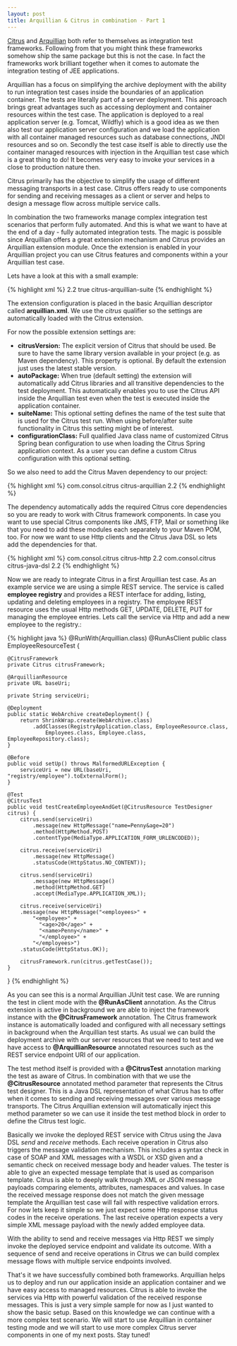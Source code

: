 ```yaml
---
layout: post
title: Arquillian & Citrus in combination - Part 1
---
```


<a href="http://www.citrusframework.org" title="Citrus framework" target="_blank">Citrus</a> and <a href="http://arquillian.org/" title="Arquillian" target="_blank">Arquillian</a>
both refer to themselves as integration test frameworks. Following from that you might think these frameworks somehow ship the same package but this is not the case. In fact the frameworks work
brilliant together when it comes to automate the integration testing of JEE applications.

Arquillian has a focus on simplifying the archive deployment with the ability to run integration test cases inside the boundaries of an application container.
The tests are literally part of a server deployment. This approach brings great advantages such as accessing deployment and container resources within the test case.
The application is deployed to a real application server (e.g. Tomcat, Wildfly) which is a good idea as we then also test our application server configuration and we load
the application with all container managed resources such as database connections, JNDI resources and so on. Secondly the test case itself is able to directly use the
container managed resources with injection in the Arquillian test case which is a great thing to do! It becomes very easy to invoke your services in a close to production
nature then.

Citrus primarily has the objective to simplify the usage of different messaging transports in a test case. Citrus offers ready to use components for sending and receiving
messages as a client or server and helps to design a message flow across multiple service calls.

In combination the two frameworks manage complex integration test scenarios that perform fully automated. And this is what we want to have at the end of a day - fully automated integration tests.
The magic is possible since Arquillian offers a great extension mechanism and Citrus provides an Arquillian extension module. Once the extension is enabled in your Arquillian project
you can use Citrus features and components within a your Arquillian test case.

Lets have a look at this with a small example:

{% highlight xml %}
<extension qualifier="citrus">
  <property name="citrusVersion">2.2</property>
  <property name="autoPackage">true</property>
  <property name="suiteName">citrus-arquillian-suite</property>
</extension>
{% endhighlight %}

The extension configuration is placed in the basic Arquillian descriptor called __arquillian.xml__. We use the _citrus_ qualifier so the settings are automatically loaded with the Citrus extension.

For now the possible extension settings are:

* __citrusVersion:__ The explicit version of Citrus that should be used. Be sure to have the same library version available in your project (e.g. as Maven dependency). This property is optional. By default the extension just uses the latest stable version.
* __autoPackage:__ When true (default setting) the extension will automatically add Citrus libraries and all transitive dependencies to the test deployment. This automatically enables you to use the Citrus API inside the Arquillian test even when the test is executed inside the application container.
* __suiteName:__ This optional setting defines the name of the test suite that is used for the Citrus test run. When using before/after suite functionality in Citrus this setting might be of interest.
* __configurationClass:__ Full qualified Java class name of customized Citrus Spring bean configuration to use when loading the Citrus Spring application context. As a user you can define a custom Citrus configuration with this optional setting.

So we also need to add the Citrus Maven dependency to our project:

{% highlight xml %}
<dependency>
  <groupId>com.consol.citrus</groupId>
  <artifactId>citrus-arquillian</artifactId>
  <version>2.2</version>
</dependency>
{% endhighlight %}

The dependency automatically adds the required Citrus core dependencies so you are ready to work with Citrus framework components. In case you want to use special Citrus components like JMS, FTP, Mail or something like that you need to
add these modules each separately to your Maven POM, too. For now we want to use Http clients and the Citrus Java DSL so lets add the dependencies for that.

{% highlight xml %}
<dependency>
  <groupId>com.consol.citrus</groupId>
  <artifactId>citrus-http</artifactId>
  <version>2.2</version>
</dependency>
<dependency>
  <groupId>com.consol.citrus</groupId>
  <artifactId>citrus-java-dsl</artifactId>
  <version>2.2</version>
</dependency>
{% endhighlight %}

Now we are ready to integrate Citrus in a first Arquillian test case. As an example service we are using a simple REST service. The service is called __employee registry__ and provides a REST interface for adding, listing, updating and deleting employees in a registry.
The employee REST resource uses the usual Http methods GET, UPDATE, DELETE, PUT for managing the employee entries. Lets call the service via Http and add a new employee to the registry.:

{% highlight java %}
@RunWith(Arquillian.class)
@RunAsClient
public class EmployeeResourceTest {

    @CitrusFramework
    private Citrus citrusFramework;

    @ArquillianResource
    private URL baseUri;

    private String serviceUri;

    @Deployment
    public static WebArchive createDeployment() {
        return ShrinkWrap.create(WebArchive.class)
            .addClasses(RegistryApplication.class, EmployeeResource.class,
                Employees.class, Employee.class, EmployeeRepository.class);
    }

    @Before
    public void setUp() throws MalformedURLException {
        serviceUri = new URL(baseUri, "registry/employee").toExternalForm();
    }

    @Test
    @CitrusTest
    public void testCreateEmployeeAndGet(@CitrusResource TestDesigner citrus) {
        citrus.send(serviceUri)
            .message(new HttpMessage("name=Penny&age=20")
            .method(HttpMethod.POST)
            .contentType(MediaType.APPLICATION_FORM_URLENCODED));

        citrus.receive(serviceUri)
            .message(new HttpMessage()
            .statusCode(HttpStatus.NO_CONTENT));

        citrus.send(serviceUri)
            .message(new HttpMessage()
            .method(HttpMethod.GET)
            .accept(MediaType.APPLICATION_XML));

        citrus.receive(serviceUri)
        .message(new HttpMessage("<employees>" +
            "<employee>" +
              "<age>20</age>" +
              "<name>Penny</name>" +
              "</employee>" +
            "</employees>")
        .statusCode(HttpStatus.OK));

        citrusFramework.run(citrus.getTestCase());
    }
}
{% endhighlight %}

As you can see this is a normal Arquillian JUnit test case. We are running the test in client mode with the __@RunAsClient__ annotation. As the
Citrus extension is active in background we are able to inject the framework instance with the __@CitrusFramework__ annotation. The Citrus
framework instance is automatically loaded and configured with all necessary settings in background when the Arquillian test starts. As usual
we can build the deployment archive with our server resources that we need to test and we have access to __@ArquillianResource__ annotated
resources such as the REST service endpoint URI of our application.

The test method itself is provided with a __@CitrusTest__ annotation marking the test as aware of Citrus. In combination with that we use the __@CitrusResource__
annotated method parameter that represents the Citrus test designer. This is a Java DSL representation of what Citrus has to offer when it comes to sending and receiving messages over various message transports.
The Citrus Arquillian extension will automatically inject this method parameter so we can use it inside the test method block in order to define the Citrus test logic.

Basically we invoke the deployed REST service with Citrus using the Java DSL _send_ and _receive_ methods. Each receive operation in Citrus also triggers the message validation mechanism. This includes
a syntax check in case of SOAP and XML messages with a WSDL or XSD given and a semantic check on received message body and header values. The tester is able to give an expected message template that is used
as comparison template. Citrus is able to deeply walk through XML or JSON message payloads comparing elements, attributes, namespaces and values. In case the received message response does not match the given message template
the Arquillian test case will fail with respective validation errors. For now lets keep it simple so we just expect some Http response status codes in the receive operations. The last receive operation expects a very simple XML
message payload with the newly added employee data.

With the ability to send and receive messages via Http REST we simply invoke the deployed service endpoint and validate its outcome. With a sequence of send and receive operations in Citrus we can build complex message flows with
multiple service endpoints involved.

That's it we have successfully combined both frameworks. Arquillian helps us to deploy and run our application inside an application container and we have easy access to managed resources. Citrus is able to invoke the services via Http with
powerful validation of the received response messages. This is just a very simple sample for now as I just wanted to show the basic setup. Based on this knowledge we can continue with a more complex test scenario. We will start
to use Arquillian in container testing mode and we will start to use more complex Citrus server components in one of my next posts. Stay tuned!